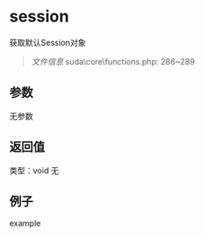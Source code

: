 # session
获取默认Session对象
> *文件信息* suda\core\functions.php: 286~289

## 参数

无参数

## 返回值
类型：void
无

## 例子

example